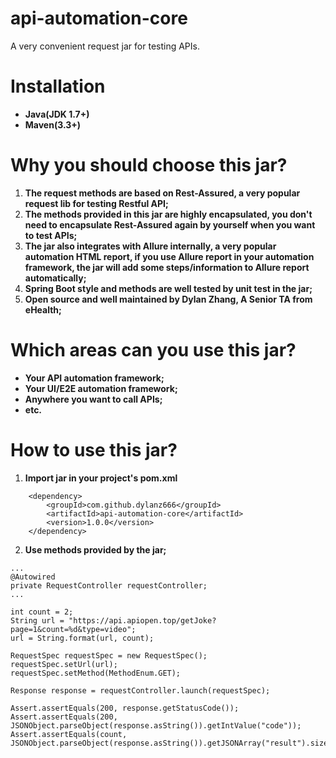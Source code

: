 # api-automation-core
A very convenient request jar for testing APIs.

# Installation

* __Java(JDK 1.7+)__
* __Maven(3.3+)__

# Why you should choose this jar?
1. __The request methods are based on Rest-Assured, a very popular request lib for testing Restful API;__
2. __The methods provided in this jar are highly encapsulated, you don't need to encapsulate Rest-Assured again by yourself when you want to test APIs;__
3. __The jar also integrates with Allure internally, a very popular automation HTML report, if you use Allure report in your automation framework, the jar will add some steps/information to Allure report automatically;__
4. __Spring Boot style and methods are well tested by unit test in the jar;__
5. __Open source and well maintained by Dylan Zhang, A Senior TA from eHealth;__

# Which areas can you use this jar?

* __Your API automation framework;__
* __Your UI/E2E automation framework;__
* __Anywhere you want to call APIs;__
* __etc.__

# How to use this jar?

1. __Import jar in your project's pom.xml__
```
    <dependency>
        <groupId>com.github.dylanz666</groupId>
        <artifactId>api-automation-core</artifactId>
        <version>1.0.0</version>
    </dependency>
```
2. __Use methods provided by the jar;__
```
...
@Autowired
private RequestController requestController;
...

int count = 2;
String url = "https://api.apiopen.top/getJoke?page=1&count=%d&type=video";
url = String.format(url, count);

RequestSpec requestSpec = new RequestSpec();
requestSpec.setUrl(url);
requestSpec.setMethod(MethodEnum.GET);

Response response = requestController.launch(requestSpec);

Assert.assertEquals(200, response.getStatusCode());
Assert.assertEquals(200, JSONObject.parseObject(response.asString()).getIntValue("code"));
Assert.assertEquals(count, JSONObject.parseObject(response.asString()).getJSONArray("result").size());
```